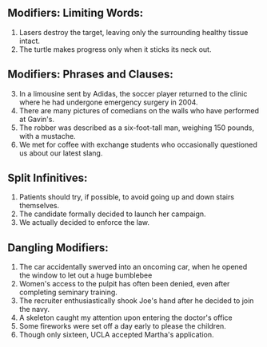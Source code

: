 ## Modifiers: Limiting Words:

1. Lasers destroy the target, leaving only the surrounding healthy tissue intact.
2. The turtle makes progress only when it sticks its neck out.

## Modifiers: Phrases and Clauses:

3. In a limousine sent by Adidas, the soccer player returned to the clinic where he had undergone emergency surgery in 2004.
4. There are many pictures of comedians on the walls who have performed at Gavin's.
5. The robber was described as a six-foot-tall man, weighing 150 pounds, with a mustache.
6. We met for coffee with exchange students who occasionally questioned us about our latest slang.

## Split Infinitives:

1. Patients should try, if possible, to avoid going up and down stairs themselves.
2. The candidate formally decided to launch her campaign.
3. We actually decided to enforce the law.

## Dangling Modifiers:

1. The car accidentally swerved into an oncoming car, when he opened the window to let out a huge bumblebee
2. Women's access to the pulpit has often been denied, even after completing seminary training.
3. The recruiter enthusiastically shook Joe's hand after he decided to join the navy.
4. A skeleton caught my attention upon entering the doctor's office
5. Some fireworks were set off a day early to please the children.
6. Though only sixteen, UCLA accepted Martha's application.

